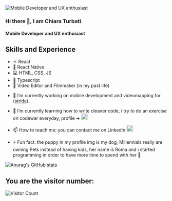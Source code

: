 ![Mobile Developer and UX enthusiast](https://media-exp1.licdn.com/dms/image/C4D16AQFmFUOicyaMgQ/profile-displaybackgroundimage-shrink_350_1400/0/1643892507738?e=1668643200&v=beta&t=Q-Bh87A3kTImPJ5rRSx7696VWQi92nu3k-PjEWaWUbg)


### Hi there 👋, I am Chiara Turbati
#### Mobile Developer and UX enthusiast

## Skills and Experience
* ⚛ React
* 📱 React Native
* 💻 HTML, CSS, JS
* 🧠 Typescript
* 🎥 Video Editor and Filmmaker (in my past life)

- 🔭 I’m currently working on mobile development and videomapping for  ([stride](https://stride-it.com/)).

- 🌱 I’m currently learning how to write cleaner code, i try to do an exercise on codewar everyday, profile ➔ [<img src='https://cdn.jsdelivr.net/npm/simple-icons@3.0.1/icons/codewars.svg' alt='codewars' height='20'>](jorgeregula)  
 
- 📫 How to reach me: you can contact me on Linkedin  [<img src='https://cdn.jsdelivr.net/npm/simple-icons@3.0.1/icons/linkedin.svg' alt='linkedin' height='20'>](https://www.linkedin.com/in/chiara-turbati-developer/)

- ⚡ Fun fact: the puppy in my profile img is my dog, Millennials really are owning Pets instead of having kids, her name is Roma and i started programming  in order to have more time to spend with her 🐶


[![Anurag's GitHub stats](https://github-readme-stats.vercel.app/api?username=chiaraturbati)](https://github.com/anuraghazra/github-readme-stats)

## You are the visitor number:
![Visitor Count](https://profile-counter.glitch.me/{chiaraturbati}/count.svg)
